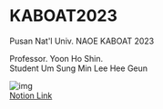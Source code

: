 # KABOAT2023
Pusan Nat'l Univ. NAOE KABOAT 2023

Professor. Yoon Ho Shin.  
Student
  Um Sung Min
  Lee Hee Geun

![img](https://user-images.githubusercontent.com/48307403/209555944-2a6f903b-1f4b-4c03-bb3e-2cea64d69935.png)  
[Notion Link](https://dandelion-postage-e0c.notion.site/KABOAT-2023-5c5b9310504c4428b0f66c29f467bdb8)
